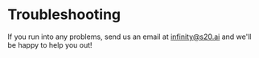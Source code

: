 # Troubleshooting 

If you run into any problems, send us an email at <a href="mailto:infinity@s20.ai">infinity@s20.ai</a> and we'll be happy to help you out!